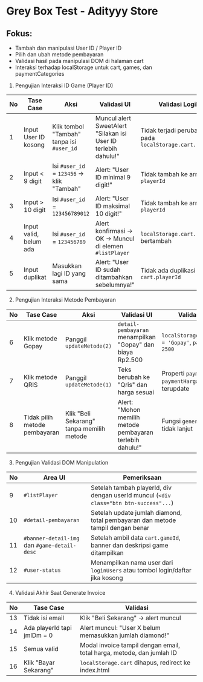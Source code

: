# Grey Box Test - Adityyy Store

## Fokus:

- Tambah dan manipulasi User ID / Player ID
- Pilih dan ubah metode pembayaran
- Validasi hasil pada manipulasi DOM di halaman cart
- Interaksi terhadap localStorage untuk cart, games, dan paymentCategories

1. Pengujian Interaksi ID Game (Player ID)

| No | Tase Case              | Aksi                                      | Validasi UI                                                    | Validasi Logika                                           |
| -- | ---------------------- | ----------------------------------------- | -------------------------------------------------------------- | --------------------------------------------------------- |
| 1  | Input User ID kosong   | Klik tombol "Tambah" tanpa isi `#user_id` | Muncul alert SweetAlert "Silakan isi User ID terlebih dahulu!" | Tidak terjadi perubahan pada `localStorage.cart.playerId` |
| 2  | Input < 9 digit        | Isi `#user_id` = `123456` → klik "Tambah" | Alert: "User ID minimal 9 digit!"                              | Tidak tambah ke array `playerId`                          |
| 3  | Input > 10 digit       | Isi `#user_id` = `123456789012`           | Alert: "User ID maksimal 10 digit!"                            | Tidak tambah ke array `playerId`                          |
| 4  | Input valid, belum ada | Isi `#user_id` = `123456789`              | Alert konfirmasi → OK → Muncul di elemen `#listPlayer`         | `localStorage.cart.playerId` bertambah                    |
| 5  | Input duplikat         | Masukkan lagi ID yang sama                | Alert: "User ID sudah ditambahkan sebelumnya!"                 | Tidak ada duplikasi pada `cart.playerId`                  |

2. Pengujian Interaksi Metode Pembayaran
   
| No |  Tase Case                    | Aksi                                      | Validasi UI                                               | Validasi Logika                                              |
| -- | ----------------------------- | ----------------------------------------- | --------------------------------------------------------- | ------------------------------------------------------------ |
| 6  | Klik metode Gopay             | Panggil `updateMetode(2)`                 | `detail-pembayaran` menampilkan "Gopay" dan biaya Rp2.500 | `localStorage.cart.payment = 'Gopay'`, `paymentHarga = 2500` |
| 7  | Klik metode QRIS              | Panggil `updateMetode(1)`                 | Teks berubah ke "Qris" dan harga sesuai                   | Properti `payment` dan `paymentHarga` pada `cart` terupdate  |
| 8  | Tidak pilih metode pembayaran | Klik "Beli Sekarang" tanpa memilih metode | Alert: "Mohon memilih metode pembayaran terlebih dahulu!" | Fungsi `generateInvoice()` tidak lanjut                      |

3. Pengujian Validasi DOM Manipulation
   
| No | Area UI                                      | Pemeriksaan                                                                           |
| -- | -------------------------------------------- | ------------------------------------------------------------------------------------- |
| 9  | `#listPlayer`                                | Setelah tambah playerId, div dengan userId muncul (`<div class="btn btn-success"...`) |
| 10 | `#detail-pembayaran`                         | Setelah update jumlah diamond, total pembayaran dan metode tampil dengan benar        |
| 11 | `#banner-detail-img` dan `#game-detail-desc` | Setelah ambil data `cart.gameId`, banner dan deskripsi game ditampilkan               |
| 12 | `#user-status`                               | Menampilkan nama user dari `loginUsers` atau tombol login/daftar jika kosong          |

4. Validasi Akhir Saat Generate Invoice
    
| No |  Tase Case                  | Validasi                                                              |
| -- | --------------------------- | --------------------------------------------------------------------- |
| 13 | Tidak isi email             | Klik "Beli Sekarang" → alert muncul                                   |
| 14 | Ada playerId tapi jmlDm = 0 | Alert muncul: "User X belum memasukkan jumlah diamond!"               |
| 15 | Semua valid                 | Modal invoice tampil dengan email, total harga, metode, dan jumlah ID |
| 16 | Klik "Bayar Sekarang"       | `localStorage.cart` dihapus, redirect ke index.html                   |
  
